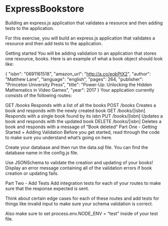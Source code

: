# ExpressBookstore
Building an express.js application that validates a resource and then adding tests to the application.

For this exercise, you will build an express.js application that validates a resource and then add tests to the application.

Getting started
You will be adding validation to an application that stores one resource, books. Here is an example of what a book object should look like:

{
  "isbn": "0691161518",
  "amazon_url": "http://a.co/eobPtX2",
  "author": "Matthew Lane",
  "language": "english",
  "pages": 264,
  "publisher": "Princeton University Press",
  "title": "Power-Up: Unlocking the Hidden Mathematics in Video Games",
  "year": 2017
}
Your application currently consists of the following routes:

GET /books
Responds with a list of all the books
POST /books
Creates a book and responds with the newly created book
GET /books/[isbn]
Responds with a single book found by its isbn
PUT /books/[isbn]
Updates a book and responds with the updated book
DELETE /books/[isbn]
Deletes a book and responds with a message of “Book deleted”
Part One - Getting Started + Adding Validation
Before you get started, read through the code to make sure you understand what’s going on here.

Create your database and then run the data.sql file. You can find the database name in the config.js file.

Use JSONSchema to validate the creation and updating of your books! Display an error message containing all of the validation errors if book creation or updating fails.

Part Two - Add Tests
Add integration tests for each of your routes to make sure that the response expected is sent.

Think about certain edge cases for each of these routes and add tests for things like invalid input to make sure your schema validation is correct.

Also make sure to set process.env.NODE_ENV = “test” inside of your test file.

